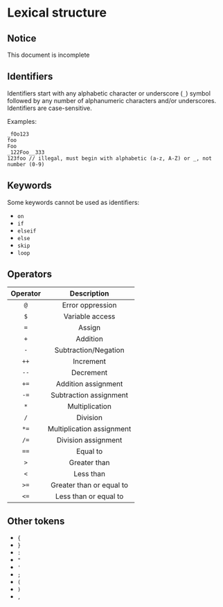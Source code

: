 # Lexical structure

## Notice

This document is incomplete

## Identifiers

Identifiers start with any alphabetic character or underscore (`_`) symbol
followed by any number of alphanumeric characters and/or underscores.
Identifiers are case-sensitive.

Examples:

```
_fOo123
foo
Foo
_122Foo__333
123foo // illegal, must begin with alphabetic (a-z, A-Z) or _, not number (0-9)
```

## Keywords

Some keywords cannot be used as identifiers:
  * `on`
  * `if`
  * `elseif`
  * `else`
  * `skip`
  * `loop`

## Operators

| Operator | Description |
|:--------:|:-----------:|
| `@` | Error oppression |
| `$` | Variable access |
| `=` | Assign |
| `+` | Addition |
| `-` | Subtraction/Negation |
| `++` | Increment |
| `--` | Decrement |
| `+=` | Addition assignment |
| `-=` | Subtraction assignment |
| `*` | Multiplication |
| `/` | Division |
| `*=` | Multiplication assignment |
| `/=` | Division assignment |
| `==` | Equal to |
| `>` | Greater than |
| `<` | Less than |
| `>=` | Greater than or equal to |
| `<=` | Less than or equal to |

## Other tokens

  * `{`
  * `}`
  * `:`
  * `"`
  * `'`
  * `;`
  * `(`
  * `)`
  * `,`
